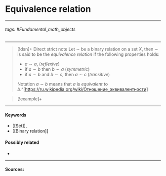 # Equivalence relation
***
###### tags: #Fundamental_math_objects 
***
>[!dsn]+ Direct strict note
>Let $\sim$ be a binary relation on a set $X$, then $\sim$ is said to be the *equivalence relation* if the following properties holds:
>- $a\sim a$, (*reflexive*)
>- if $a\sim b$ then $b\sim a$ (*symmetric*)
>- if $a\sim b$ and $b\sim c$, then $a\sim c$ (*transitive*)
>
>Notation $a\sim b$ means that $a$ is *equivalent* to $b$.^[https://ru.wikipedia.org/wiki/Отношение_эквивалентности]

>[!example]+ 
>
***
#### Keywords
- [[Set]],
- [[Binary relation]]
#### Possibly related
- 
***
#### Sources: